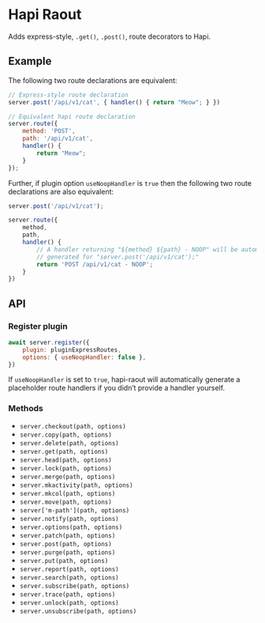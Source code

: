 # Hapi Raout
Adds express-style, `.get()`, `.post()`, route decorators to Hapi.

## Example
The following two route declarations are equivalent: 
```javascript
// Express-style route declaration
server.post('/api/v1/cat', { handler() { return "Meow"; } })

// Equivalent hapi route declaration
server.route({
	method: 'POST',
	path: '/api/v1/cat',
	handler() {
		return "Meow";
	}
});
```

Further, if plugin option  `useNoopHandler`  is `true` then the following two route declarations are also equivalent:
```javascript
server.post('/api/v1/cat');

server.route({
	method,
	path,
	handler() {
		// A handler returning "${method} ${path} - NOOP" will be automatically
		// generated for "server.post('/api/v1/cat');"
		return 'POST /api/v1/cat - NOOP';
	}
})
```

## API
### Register plugin
```javascript
await server.register({
	plugin: pluginExpressRoutes,
	options: { useNoopHandler: false },
})
```

If `useNoopHandler` is set to `true`, hapi-raout will automatically generate a placeholder route handlers if you didn’t provide a handler yourself.

### Methods
 * `server.checkout(path, options)`
 * `server.copy(path, options)`
 * `server.delete(path, options)`
 * `server.get(path, options)`
 * `server.head(path, options)`
 * `server.lock(path, options)`
 * `server.merge(path, options)`
 * `server.mkactivity(path, options)`
 * `server.mkcol(path, options)`
 * `server.move(path, options)`
 * `server['m-path'](path, options)`
 * `server.notify(path, options)`
 * `server.options(path, options)`
 * `server.patch(path, options)`
 * `server.post(path, options)`
 * `server.purge(path, options)`
 * `server.put(path, options)`
 * `server.report(path, options)`
 * `server.search(path, options)`
 * `server.subscribe(path, options)`
 * `server.trace(path, options)`
 * `server.unlock(path, options)`
 * `server.unsubscribe(path, options)`
